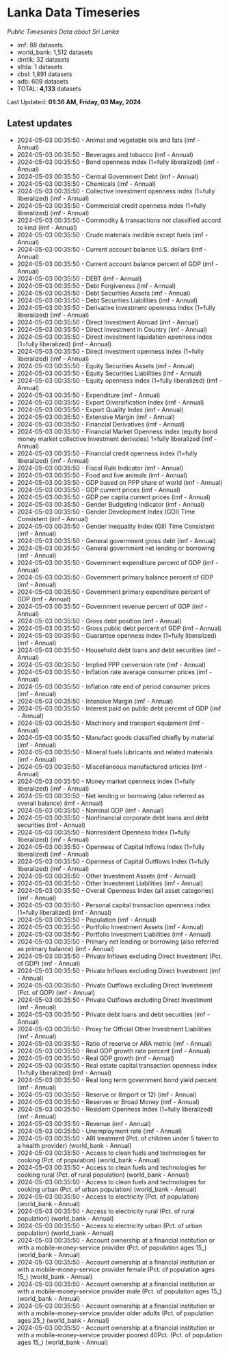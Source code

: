 # Lanka Data Timeseries
*Public Timeseries Data about Sri Lanka*

* imf: 88 datasets
* world_bank: 1,512 datasets
* dmtlk: 32 datasets
* sltda: 1 datasets
* cbsl: 1,891 datasets
* adb: 609 datasets
* TOTAL: **4,133** datasets

Last Updated: **01:36 AM, Friday, 03 May, 2024**

## Latest updates

* 2024-05-03 00:35:50 - Animal and vegetable oils and fats (imf - Annual)
* 2024-05-03 00:35:50 - Beverages and tobacco (imf - Annual)
* 2024-05-03 00:35:50 - Bond openness index (1=fully liberalized) (imf - Annual)
* 2024-05-03 00:35:50 - Central Government Debt (imf - Annual)
* 2024-05-03 00:35:50 - Chemicals (imf - Annual)
* 2024-05-03 00:35:50 - Collective investment openness index (1=fully liberalized) (imf - Annual)
* 2024-05-03 00:35:50 - Commercial credit openness index (1=fully liberalized) (imf - Annual)
* 2024-05-03 00:35:50 - Commodity & transactions not classified accord to kind (imf - Annual)
* 2024-05-03 00:35:50 - Crude materials inedible except fuels (imf - Annual)
* 2024-05-03 00:35:50 - Current account balance U.S. dollars (imf - Annual)
* 2024-05-03 00:35:50 - Current account balance percent of GDP (imf - Annual)
* 2024-05-03 00:35:50 - DEBT (imf - Annual)
* 2024-05-03 00:35:50 - Debt Forgiveness (imf - Annual)
* 2024-05-03 00:35:50 - Debt Securities Assets (imf - Annual)
* 2024-05-03 00:35:50 - Debt Securities Liabilities (imf - Annual)
* 2024-05-03 00:35:50 - Derivative investment openness index (1=fully liberalized) (imf - Annual)
* 2024-05-03 00:35:50 - Direct Investment Abroad (imf - Annual)
* 2024-05-03 00:35:50 - Direct Investment In Country (imf - Annual)
* 2024-05-03 00:35:50 - Direct investment liquidation openness index (1=fully liberalized) (imf - Annual)
* 2024-05-03 00:35:50 - Direct investment openness index (1=fully liberalized) (imf - Annual)
* 2024-05-03 00:35:50 - Equity Securities Assets (imf - Annual)
* 2024-05-03 00:35:50 - Equity Securities Liabilities (imf - Annual)
* 2024-05-03 00:35:50 - Equity openness index (1=fully liberalized) (imf - Annual)
* 2024-05-03 00:35:50 - Expenditure (imf - Annual)
* 2024-05-03 00:35:50 - Export Diversification Index (imf - Annual)
* 2024-05-03 00:35:50 - Export Quality Index (imf - Annual)
* 2024-05-03 00:35:50 - Extensive Margin (imf - Annual)
* 2024-05-03 00:35:50 - Financial Derivatives (imf - Annual)
* 2024-05-03 00:35:50 - Financial Market Openness Index (equity bond money market collective investment derivates) 1=fully liberalized (imf - Annual)
* 2024-05-03 00:35:50 - Financial credit openness index (1=fully liberalized) (imf - Annual)
* 2024-05-03 00:35:50 - Fiscal Rule Indicator (imf - Annual)
* 2024-05-03 00:35:50 - Food and live animals (imf - Annual)
* 2024-05-03 00:35:50 - GDP based on PPP share of world (imf - Annual)
* 2024-05-03 00:35:50 - GDP current prices (imf - Annual)
* 2024-05-03 00:35:50 - GDP per capita current prices (imf - Annual)
* 2024-05-03 00:35:50 - Gender Budgeting Indicator (imf - Annual)
* 2024-05-03 00:35:50 - Gender Development Index (GDI) Time Consistent (imf - Annual)
* 2024-05-03 00:35:50 - Gender Inequality Index (GII) Time Consistent (imf - Annual)
* 2024-05-03 00:35:50 - General government gross debt (imf - Annual)
* 2024-05-03 00:35:50 - General government net lending or borrowing (imf - Annual)
* 2024-05-03 00:35:50 - Government expenditure percent of GDP (imf - Annual)
* 2024-05-03 00:35:50 - Government primary balance percent of GDP (imf - Annual)
* 2024-05-03 00:35:50 - Government primary expenditure percent of GDP (imf - Annual)
* 2024-05-03 00:35:50 - Government revenue percent of GDP (imf - Annual)
* 2024-05-03 00:35:50 - Gross debt position (imf - Annual)
* 2024-05-03 00:35:50 - Gross public debt percent of GDP (imf - Annual)
* 2024-05-03 00:35:50 - Guarantee openness index (1=fully liberalized) (imf - Annual)
* 2024-05-03 00:35:50 - Household debt loans and debt securities (imf - Annual)
* 2024-05-03 00:35:50 - Implied PPP conversion rate (imf - Annual)
* 2024-05-03 00:35:50 - Inflation rate average consumer prices (imf - Annual)
* 2024-05-03 00:35:50 - Inflation rate end of period consumer prices (imf - Annual)
* 2024-05-03 00:35:50 - Intensive Margin (imf - Annual)
* 2024-05-03 00:35:50 - Interest paid on public debt percent of GDP (imf - Annual)
* 2024-05-03 00:35:50 - Machinery and transport equipment (imf - Annual)
* 2024-05-03 00:35:50 - Manufact goods classified chiefly by material (imf - Annual)
* 2024-05-03 00:35:50 - Mineral fuels lubricants and related materials (imf - Annual)
* 2024-05-03 00:35:50 - Miscellaneous manufactured articles (imf - Annual)
* 2024-05-03 00:35:50 - Money market openness index (1=fully liberalized) (imf - Annual)
* 2024-05-03 00:35:50 - Net lending or borrowing (also referred as overall balance) (imf - Annual)
* 2024-05-03 00:35:50 - Nominal GDP (imf - Annual)
* 2024-05-03 00:35:50 - Nonfinancial corporate debt loans and debt securities (imf - Annual)
* 2024-05-03 00:35:50 - Nonresident Openness Index (1=fully liberalized) (imf - Annual)
* 2024-05-03 00:35:50 - Openness of Capital Inflows Index (1=fully liberalized) (imf - Annual)
* 2024-05-03 00:35:50 - Openness of Capital Outflows Index (1=fully liberalized) (imf - Annual)
* 2024-05-03 00:35:50 - Other Investment Assets (imf - Annual)
* 2024-05-03 00:35:50 - Other Investment Liabilities (imf - Annual)
* 2024-05-03 00:35:50 - Overall Openness Index (all asset categories) (imf - Annual)
* 2024-05-03 00:35:50 - Personal capital transaction openness index (1=fully liberalized) (imf - Annual)
* 2024-05-03 00:35:50 - Population (imf - Annual)
* 2024-05-03 00:35:50 - Portfolio Investment Assets (imf - Annual)
* 2024-05-03 00:35:50 - Portfolio Investment Liabilities (imf - Annual)
* 2024-05-03 00:35:50 - Primary net lending or borrowing (also referred as primary balance) (imf - Annual)
* 2024-05-03 00:35:50 - Private Inflows excluding Direct Investment (Pct. of GDP) (imf - Annual)
* 2024-05-03 00:35:50 - Private Inflows excluding Direct Investment (imf - Annual)
* 2024-05-03 00:35:50 - Private Outflows excluding Direct Investment (Pct. of GDP) (imf - Annual)
* 2024-05-03 00:35:50 - Private Outflows excluding Direct Investment (imf - Annual)
* 2024-05-03 00:35:50 - Private debt loans and debt securities (imf - Annual)
* 2024-05-03 00:35:50 - Proxy for Official Other Investment Liabilities (imf - Annual)
* 2024-05-03 00:35:50 - Ratio of reserve or ARA metric (imf - Annual)
* 2024-05-03 00:35:50 - Real GDP growth rate percent (imf - Annual)
* 2024-05-03 00:35:50 - Real GDP growth (imf - Annual)
* 2024-05-03 00:35:50 - Real estate capital transaction openness index (1=fully liberalized) (imf - Annual)
* 2024-05-03 00:35:50 - Real long term government bond yield percent (imf - Annual)
* 2024-05-03 00:35:50 - Reserve or (Import or 12) (imf - Annual)
* 2024-05-03 00:35:50 - Reserves or Broad Money (imf - Annual)
* 2024-05-03 00:35:50 - Resident Openness Index (1=fully liberalized) (imf - Annual)
* 2024-05-03 00:35:50 - Revenue (imf - Annual)
* 2024-05-03 00:35:50 - Unemployment rate (imf - Annual)
* 2024-05-03 00:35:50 - ARI treatment (Pct. of children under 5 taken to a health provider) (world_bank - Annual)
* 2024-05-03 00:35:50 - Access to clean fuels and technologies for cooking (Pct. of population) (world_bank - Annual)
* 2024-05-03 00:35:50 - Access to clean fuels and technologies for cooking rural (Pct. of rural population) (world_bank - Annual)
* 2024-05-03 00:35:50 - Access to clean fuels and technologies for cooking urban (Pct. of urban population) (world_bank - Annual)
* 2024-05-03 00:35:50 - Access to electricity (Pct. of population) (world_bank - Annual)
* 2024-05-03 00:35:50 - Access to electricity rural (Pct. of rural population) (world_bank - Annual)
* 2024-05-03 00:35:50 - Access to electricity urban (Pct. of urban population) (world_bank - Annual)
* 2024-05-03 00:35:50 - Account ownership at a financial institution or with a mobile-money-service provider (Pct. of population ages 15_) (world_bank - Annual)
* 2024-05-03 00:35:50 - Account ownership at a financial institution or with a mobile-money-service provider female (Pct. of population ages 15_) (world_bank - Annual)
* 2024-05-03 00:35:50 - Account ownership at a financial institution or with a mobile-money-service provider male (Pct. of population ages 15_) (world_bank - Annual)
* 2024-05-03 00:35:50 - Account ownership at a financial institution or with a mobile-money-service provider older adults (Pct. of population ages 25_) (world_bank - Annual)
* 2024-05-03 00:35:50 - Account ownership at a financial institution or with a mobile-money-service provider poorest 40Pct. (Pct. of population ages 15_) (world_bank - Annual)
